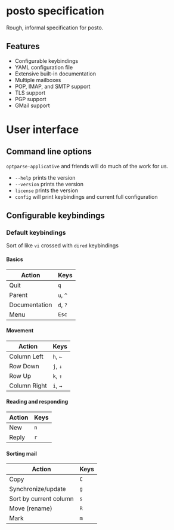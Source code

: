 # posto specification

Rough, informal specification for posto.

## Features

* Configurable keybindings
* YAML configuration file
* Extensive built-in documentation
* Multiple mailboxes
* POP, IMAP, and SMTP support
* TLS support
* PGP support
* GMail support

# User interface

## Command line options

`optparse-applicative` and friends will do much of the work for us.

* `--help` prints the version
* `--version` prints the version
* `license` prints the version
* `config` will print keybindings and current full configuration

## Configurable keybindings

### Default keybindings

Sort of like `vi` crossed with `dired` keybindings

#### Basics

| Action | Keys |
| --- | --- |
| Quit | `q` |
| Parent | `u`, `^` |
| Documentation | `d`, `?` |
| Menu | `Esc` |

#### Movement

| Action | Keys |
| --- | --- |
| Column Left | `h`, `←` |
| Row Down | `j`, `↓` |
| Row Up | `k`, `↑`|
| Column Right | `i`, `→` |

#### Reading and responding

| Action | Keys |
| --- | --- |
| New | `n` |
| Reply | `r` |

#### Sorting mail

| Action | Keys |
| --- | --- |
| Copy | `C` |
| Synchronize/update | `g` |
| Sort by current column | `s` |
| Move (rename) | `R` |
| Mark | `m` |
